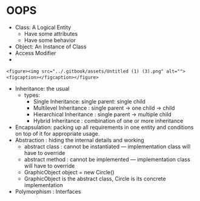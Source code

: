 # OOPS

* Class: A Logical Entity
  * Have some attributes
  * Have some behavior
* Object: An Instance of Class
* Access Modifier
*

    <figure><img src="../.gitbook/assets/Untitled (1) (3).png" alt=""><figcaption></figcaption></figure>
* Inheritance: the usual
  * types:
    * Single Inheritance: single parent: single child
    * Multilevel Inheritance : single parent -> one child -> child
    * Hierarchical Inheritance : single parent -> multiple child
    * Hybrid Inheritance : combination of one or more inheritance
* Encapsulation: packing up all requirements in one entity and conditions on top of it for appropriate usage.
* Abstraction : hiding the internal details and working
  * abstract class : cannot be instantiated — implementation class will have to override
  * abstract method : cannot be implemented — implementation class will have to override
  * GraphicObject object = new Circle()
  * GraphicObject is the abstract class, Circle is its concrete implementation
* Polymorphism : Interfaces

